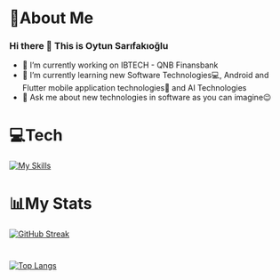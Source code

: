 # 🚀About Me

### Hi there 👋 This is Oytun Sarıfakıoğlu

- 🔭 I’m currently working on IBTECH - QNB Finansbank
- 🌱 I’m currently learning new Software Technologies💻, Android and Flutter mobile application technologies📱 and AI Technologies
- 💬 Ask me about new technologies in software as you can imagine😉

# 💻Tech

[![My Skills](https://skillicons.dev/icons?i=html,css,js,py,java,dart,flutter,kotlin,androidstudio,figma,firebase,gradle,azure,git,github,mysql,postman,sqlite,stackoverflow,tensorflow,vscode)](https://skillicons.dev)

# 📊My Stats

[![GitHub Streak](http://github-readme-streak-stats.herokuapp.com?user=oytunSarifakioglu&theme=dark&background=000000)](https://git.io/streak-stats)
#
[![Top Langs](https://github-readme-stats.vercel.app/api/top-langs/?username=oytunSarifakioglu&layout=compact&theme=vision-friendly-dark)](https://github.com/anuraghazra/github-readme-stats)
<!--
**oytunSarifakioglu/oytunSarifakioglu** is a ✨ _special_ ✨ repository because its `README.md` (this file) appears on your GitHub profile.

Here are some ideas to get you started:

- 🔭 I’m currently working on IBTECH - QNB Finansbank
- 🌱 I’m currently learning new Software Technologies💻, Android and Flutter mobile application technologies📱 and AI Technologies
- 💬 Ask me about new technologies in software as you can imagine😉
-->

